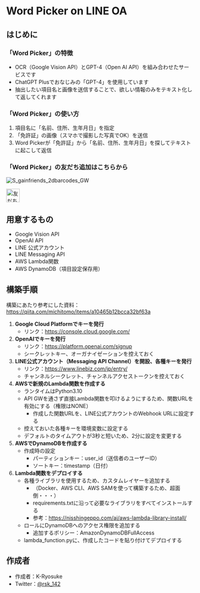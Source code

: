 # Word Picker on LINE OA
## はじめに
### 「Word Picker」の特徴
* OCR（Google Vision API）とGPT-4（Open AI API）を組み合わせたサービスです
* ChatGPT Plusでおなじみの「GPT-4」を使用しています
* 抽出したい項目名と画像を送信することで、欲しい情報のみをテキスト化して返してくれます

### 「Word Picker」の使い方
1. 項目名に「名前、住所、生年月日」を指定
2. 「免許証」の画像（スマホで撮影した写真でOK）を送信
3. Word Pickerが「免許証」から「名前、住所、生年月日」を探してテキストに起こして返信

### 「Word Picker」の友だち追加はこちらから
![S_gainfriends_2dbarcodes_GW](https://github.com/ryosuke1129/word-picker/assets/71242610/f2fc1b95-a8df-48c4-a79e-4a3afa68fd05)

<a href="https://lin.ee/3NHGiSd"><img src="https://scdn.line-apps.com/n/line_add_friends/btn/ja.png" alt="友だち追加" height="36" border="0"></a>

## 用意するもの
* Google Vision API
* OpenAI API
* LINE 公式アカウント
* LINE Messaging API
* AWS Lambda関数
* AWS DynamoDB（項目設定保存用）

## 構築手順
構築にあたり参考にした資料：<https://qiita.com/michitomo/items/a10465b12bcca32bf63a>

1. __Google Cloud Platformでキーを発行__
    * リンク：<https://console.cloud.google.com/>
2. __OpenAIでキーを発行__
    * リンク：<https://platform.openai.com/signup>
    * シークレットキー、オーガナイゼーションを控えておく
3. __LINE公式アカウント（Messaging API Channel）を開設、各種キーを発行__
    * リンク：<https://www.linebiz.com/jp/entry/>
    * チャンネルシークレット、チャンネルアクセストークンを控えておく
4. __AWSで新規のLambda関数を作成する__
    * ランタイムはPython3.10
    * API GWを通さず直接Lambda関数を叩けるようにするため、関数URLを有効にする（権限はNONE）
        * 作成した関数URLを、LINE公式アカウントのWebhook URLに設定する
    * 控えておいた各種キーを環境変数に設定する
    * デフォルトのタイムアウトが3秒と短いため、2分に設定を変更する
5. __AWSでDynamoDBを作成する__
    * 作成時の設定
        * パーティションキー：user_id（送信者のユーザーID）
        * ソートキー：timestamp（日付）
6. __Lambda関数をデプロイする__
    * 各種ライブラリを使用するため、カスタムレイヤーを追加する
        * （Docker、AWS CLI、AWS SAMを使って構築するため、超面倒・・・）
        * requirements.txtに沿って必要なライブラリをすべてインストールする
        * 参考：<https://nisshingeppo.com/ai/aws-lambda-library-install/>
    * ロールにDynamoDBへのアクセス権限を追加する
        * 追加するポリシー：AmazonDynamoDBFullAccess
    * lambda_function.pyに、作成したコードを貼り付けてデプロイする

## 作成者
* 作成者：K-Ryosuke
* Twitter：[@rsk_142](https://twitter.com/rsk_142)
